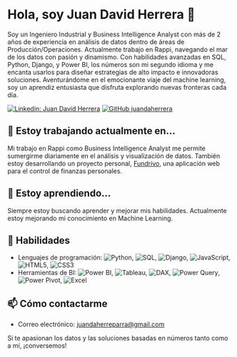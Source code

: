 # Hola, soy Juan David Herrera 👋

Soy un Ingeniero Industrial y Business Intelligence Analyst con más de 2 años de experiencia en análisis de datos dentro de áreas de Producción/Operaciones. Actualmente trabajo en Rappi, navegando el mar de los datos con pasión y dinamismo. Con habilidades avanzadas en SQL, Python, Django, y Power BI, los números son mi segundo idioma y me encanta usarlos para diseñar estrategias de alto impacto e innovadoras soluciones. Aventurándome en el emocionante viaje del machine learning, soy un aprendiz entusiasta que disfruta explorando nuevas fronteras cada día.

[![Linkedin: Juan David Herrera](https://img.shields.io/badge/-JuanDavidHerrera-blue?style=flat-square&logo=Linkedin&logoColor=white&link=https://www.linkedin.com/in/juan-david-herrera/)](https://www.linkedin.com/in/juan-david-herrera/)
[![GitHub juandaherrera](https://img.shields.io/github/followers/juandaherrera?label=followers&style=social)](https://github.com/juandaherrera)

## 🔭 Estoy trabajando actualmente en...

Mi trabajo en Rappi como Business Intelligence Analyst me permite sumergirme diariamente en el análisis y visualización de datos. También estoy desarrollando un proyecto personal, [Fundrivo](https://github.com/juandaherrera/fundrivo), una aplicación web para el control de finanzas personales.

## 🌱 Estoy aprendiendo...

Siempre estoy buscando aprender y mejorar mis habilidades. Actualmente estoy mejorando mi conocimiento en Machine Learning.

## 💼 Habilidades

- Lenguajes de programación: ![Python](https://img.shields.io/badge/-Python-3776AB?logo=python&logoColor=white), ![SQL](https://img.shields.io/badge/-SQL-4479A1?logo=sql&logoColor=white), ![Django](https://img.shields.io/badge/-Django-092E20?logo=django&logoColor=white), ![JavaScript](https://img.shields.io/badge/-JavaScript-F7DF1E?logo=javascript&logoColor=black), ![HTML5](https://img.shields.io/badge/-HTML5-E34F26?logo=html5&logoColor=white), ![CSS3](https://img.shields.io/badge/-CSS3-1572B6?logo=css3&logoColor=white)
- Herramientas de BI: ![Power BI](https://img.shields.io/badge/-PowerBI-F2C811?logo=power-bi&logoColor=black), ![Tableau](https://img.shields.io/badge/-Tableau-E97627?logo=tableau&logoColor=white), ![DAX](https://img.shields.io/badge/-DAX-FF8C00), ![Power Query](https://img.shields.io/badge/-PowerQuery-FF8C00), ![Power Pivot](https://img.shields.io/badge/-PowerPivot-FF8C00), ![Excel](https://img.shields.io/badge/-Excel-217346?logo=microsoft-excel&logoColor=white)

## 📫 Cómo contactarme

- Correo electrónico: [juandaherreparra@gmail.com](mailto:juandaherreparra@gmail.com)

Si te apasionan los datos y las soluciones basadas en números tanto como a mí, ¡conversemos!
